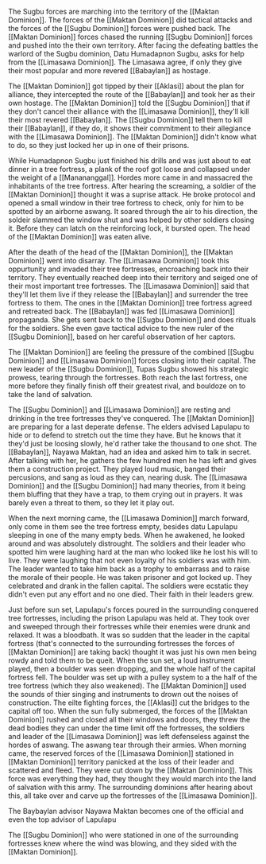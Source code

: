 The Sugbu forces are marching into the territory of the [[Maktan Dominion]]. The forces of the [[Maktan Dominion]] did tactical attacks and the forces of the [[Sugbu Dominion]] forces were pushed back. The [[Maktan Dominion]] forces chased the running [[Sugbu Dominion]] forces and pushed into the their own territory. After facing the defeating battles the warlord of the Sugbu dominion, Datu Humadapnon Sugbu, asks for help from the [[Limasawa Dominion]]. The Limasawa agree, if only they give their most popular and more revered [[Babaylan]] as hostage. 

The [[Maktan Dominion]] got tipped by their [[Aklasi]] about the plan for alliance, they intercepted the route of the [[Babaylan]] and took her as their own hostage. The [[Maktan Dominion]] told the [[Sugbu Dominion]] that if they don't cancel their alliance with the [[Limasawa Dominion]], they'll kill their most revered [[Babaylan]]. The [[Sugbu Dominion]] tell them to kill their [[Babaylan]], if they do, it shows their commitment to their allegiance with the [[Limasawa Dominion]]. The [[Maktan Dominion]] didn't know what to do, so they just locked her up in one of their prisons. 

While Humadapnon Sugbu just finished his drills and was just about to eat dinner in a tree fortress, a plank of the roof got loose and collapsed under the weight of a [[Manananggal]]. Hordes more came in and massacred the inhabitants of the tree fortress. After hearing the screaming, a soldier of the [[Maktan Dominion]] thought it was a suprise attack. He broke protocol and opened a small window in their tree fortress to check, only for him to be spotted by an airborne aswang. It soared through the air to his direction, the soldeir slammed the window shut and was helped by other soldiers closing it. Before they can latch on the reinforcing lock, it bursted open. The head of the [[Maktan Dominion]] was eaten alive. 

After the death of the head of the [[Maktan Dominion]], the [[Maktan Dominion]] went into disarray. The [[Limasawa Dominion]] took this oppurtunity and invaded their tree fortresses, encroaching back into their territory. They eventually reached deep into their territory and seiged one of their most important tree fortresses. The [[Limasawa Dominion]] said that they'll let them live if they release the [[Babaylan]] and surrender the tree fortress to them. The ones in the [[Maktan Dominion]] tree fortress agreed and retreated back. The [[Babaylan]] was fed [[Limasawa Dominion]] propaganda. She gets sent back to the [[Sugbu Dominion]] and does rituals for the soldiers. She even gave tactical advice to the new ruler of the [[Sugbu Dominion]], based on her careful observation of her captors. 

The [[Maktan Dominion]] are feeling the pressure of the combined [[Sugbu Dominion]] and [[Limasawa Dominion]] forces closing into their capital. The new leader of the [[Sugbu Dominion]], Tupas Sugbu showed his strategic prowess, tearing through the fortresses. Both reach the last fortress, one more before they finally finish off their greatest rival, and bouldoze on to take the land of salvation. 

The [[Sugbu Dominion]] and [[Limasawa Dominion]] are resting and drinking in the tree fortresses they've conquered. The [[Maktan Dominion]] are preparing for a last deperate defense. The elders advised Lapulapu to hide or to defend to stretch out the time they have. But he knows that it they'd just be loosing slowly, he'd rather take the thousand to one shot. The [[Babaylan]], Nayawa Maktan, had an idea and asked him to talk in secret. After talking with her, he gathers the few hundred men he has left and gives them a construction project. They played loud music, banged their percusions, and sang as loud as they can, nearing dusk. The [[Limasawa Dominion]] and the [[Sugbu Dominion]] had many theories, from it being them bluffing that they have a trap, to them crying out in prayers. It was barely even a threat to them, so they let it play out.
 
When the next morning came, the [[Limasawa Dominion]] march forward, only come in them see the tree fortress empty, besides datu Lapulapu sleeping in one of the many empty beds. When he awakened, he looked around and was absolutely distrought. The soldiers and their leader who spotted him were laughing hard at the man who looked like he lost his will to live. They were laughing that not even loyalty of his soldiers was with him. The leader wanted to take him back as a trophy to embarrass and to raise the morale of their people. He was taken prisoner and got locked up. They celebrated and drank in the fallen capital. The soldiers were ecstatic they didn't even put any effort and no one died. Their faith in their leaders grew. 

Just before sun set, Lapulapu's forces poured in the surrounding conquered tree fortresses, including the prison Lapulapu was held at. They took over and sweeped through their fortresses while their enemies were drunk and relaxed. It was a bloodbath. It was so sudden that the leader in the capital fortress (that's connected to the surrounding fortresses the forces of [[Maktan Dominion]] are taking back) thought it was just his own men being rowdy and told them to be queit. When the sun set, a loud instrument played, then a boulder was seen dropping, and the whole half of the capital fortress fell. The boulder was set up with a pulley system to a the half of the tree fortress (which they also weakened). The [[Maktan Dominion]] used the sounds of thier singing and instruments to drown out the noises of construction. The eilte fighting forces, the [[Aklasi]] cut the bridges to the capital off too. When the sun fully submerged, the forces of the [[Maktan Dominion]] rushed and closed all their windows and doors, they threw the dead bodies they can under the time limit off the fortresses, the soldiers and leader of the [[Limasawa Dominion]] was left defenseless against the hordes of aswang. The aswang tear through their armies. When morning came, the reserved forces of the [[Limasawa Dominion]] stationed in [[Maktan Dominion]] territory panicked at the loss of their leader and scattered and fleed. They were cut down by the [[Maktan Dominion]]. This force was everything they had, they thought they would march into the land of salvation with this army. The surrounding dominions after hearing about this, all take over and carve up the fortresses of the [[Limasawa Dominion]].  

The Baybaylan advisor Nayawa Maktan becomes one of the official and even the top advisor of Lapulapu

The [[Sugbu Dominion]] who were stationed in one of the surrounding fortresses knew where the wind was blowing, and they sided with the [[Maktan Dominion]].